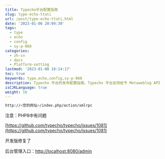 ```yaml
---
title: Typecho平台配置指南
slug: type-echo-ttuti
url: /post/type-echo-ttuti.html
date: '2023-01-06 20:09:30'
tags:
  - type
  - echo
  - config
  - sy-p-060
categories:
  - zh-cn
  - docs
  - Platform-setting
lastmod: '2023-01-08 18:14:17'
toc: true
keywords: type,echo,config,sy-p-060
description: Typecho 平台的发布配置指南，Typecho 平台支持给予 Metaweblog API 的 xmlrpc 调用。
isCJKLanguage: true
weight: 16
---
```


```bash
http://<您的网址>/index.php/action/xmlrpc

```

注意：PHP8中有问题

[https://github.com/typecho/typecho/issues/1081](https://github.com/typecho/typecho/issues/1081)

开发版修复了

后台管理入口：[http://localhost:8080/admin](http://localhost:8080/admin)

‍
